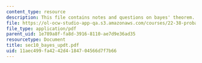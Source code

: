 ```yaml
---
content_type: resource
description: This file contains notes and questions on bayes' theorem.
file: https://ol-ocw-studio-app-qa.s3.amazonaws.com/courses/22-38-probability-and-its-applications-to-reliability-quality-control-and-risk-assessment-fall-2005/11aec499fa4242d4184704566d7f7b66_sec10_bayes_updt.pdf
file_type: application/pdf
parent_uid: 1e789a8f-fa8d-3916-8110-ae7d9e36ad35
resourcetype: Document
title: sec10_bayes_updt.pdf
uid: 11aec499-fa42-42d4-1847-04566d7f7b66
---
```

